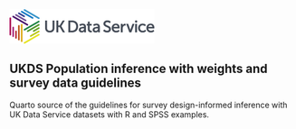 <img src="pics/UKDS_Logos_Col_Grey_300dpi.png" alt="UK Data Service Logo" style="width:256px;">

## UKDS Population inference with weights and survey data guidelines
Quarto source of the guidelines for survey design-informed inference with UK Data Service datasets with R and SPSS examples.
